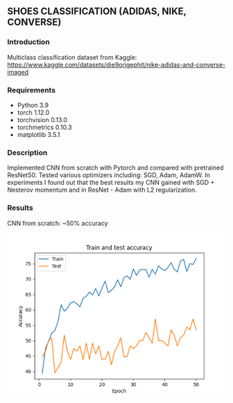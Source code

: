 ## SHOES CLASSIFICATION (ADIDAS, NIKE, CONVERSE)
### Introduction
Multiclass classification dataset from Kaggle:
https://www.kaggle.com/datasets/die9origephit/nike-adidas-and-converse-imaged <br />

### Requirements
* Python 3.9
* torch 1.12.0
* torchvision 0.13.0
* torchmetrics 0.10.3
* matplotlib 3.5.1

### Description
Implemented CNN from scratch with Pytorch and compared with pretrained ResNet50.
Tested various optimizers including: SGD, Adam, AdamW.
In experiments I found out that  the best results my CNN gained with SGD + Nesterov momentum and in ResNet - Adam with L2 regularization.

### Results
CNN from scratch: ~50% accuracy <br />

![CNN](plots/cnn_acc.png)
